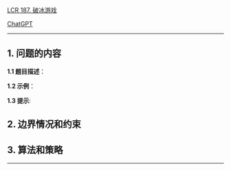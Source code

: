 [LCR 187. 破冰游戏](https://leetcode.cn/problems/yuan-quan-zhong-zui-hou-sheng-xia-de-shu-zi-lcof)

[ChatGPT](https://chat.openai.com/g/g-GsMNEr76r-c-master)

---

## 1. 问题的内容
**1.1 题目描述**：

**1.2 示例**：

**1.3 提示**:

## 2. 边界情况和约束


## 3. 算法和策略

---
